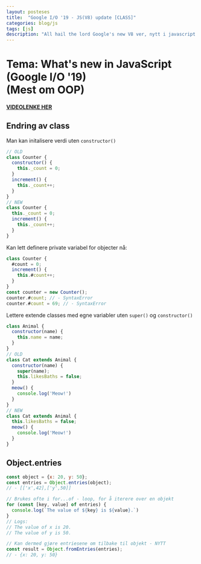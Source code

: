 ```yaml
---
layout: posteses
title:  "Google I/O '19 - JS(V8) update [CLASS]"
categories: blog/js
tags: [js]
description: "All hail the lord Google's new V8 ver, nytt i javascript siden 8.mai (Google I/O'19), spesielt om Objects/Class"
---
```


Tema: What's new in JavaScript (Google I/O '19) <br/> (Mest om OOP)
======
#### [VIDEOLENKE HER](https://www.youtube.com/watch?v=c0oy0vQKEZE)

## Endring av class

Man kan initalisere verdi uten `constructor()`
```javascript
// OLD
class Counter {
  constructor() {
    this._count = 0;
  }
  increment() {
    this._count++;
  }
}
// NEW
class Counter {
  this._count = 0;
  increment() {
    this._count++;
  }
}
```
Kan lett definere private variabel for objecter nå:
```javascript
class Counter {
  #count = 0;
  increment() {
    this.#count++;
  }
}
const counter = new Counter();
counter.#count; // - SyntaxError
counter.#count = 69; // - SyntaxError
```
Lettere extende classes med egne variabler uten `super()` og `constructor()`
```javascript
class Animal {
  constructor(name) {
    this.name = name;
  }
}
// OLD
class Cat extends Animal {
  constructor(name) {
    super(name);
    this.likesBaths = false;
  }
  meow() {
    console.log('Meow!')
  }
}
// NEW
class Cat extends Animal {
  this.likesBaths = false;
  meow() {
    console.log('Meow!')
  }
}
```

## Object.entries
```javascript
const object = {x: 20, y: 50};
const entries = Object.entries(object);
// - [['x',42],['y',50]]

// Brukes ofte i for...of - loop, for å iterere over en objekt
for (const [key, value] of entries) {
  console.log(`The value of ${key} is ${value}.`)
}
// Logs:
// The value of x is 20.
// The value of y is 50.

// Kan dermed gjøre entriesene om tilbake til objekt - NYTT
const result = Object.fromEntries(entries);
// - {x: 20, y: 50}
```

